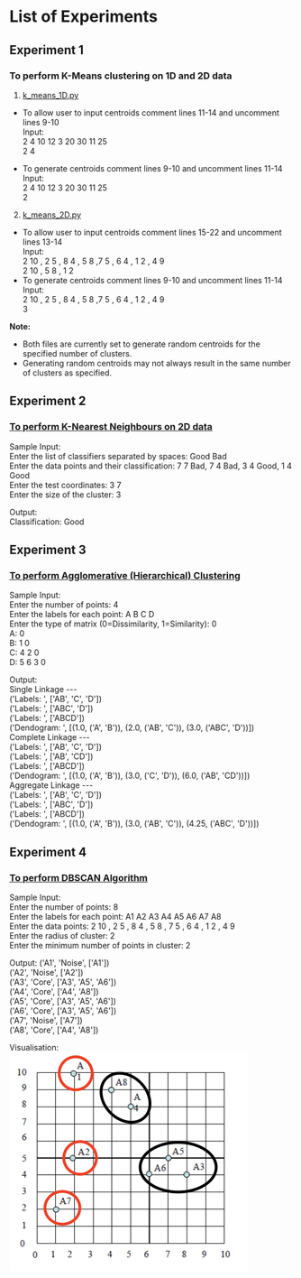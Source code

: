 
# List of Experiments

## Experiment 1
### To perform K-Means clustering on 1D and 2D data

1. [k_means_1D.py](k_means_1D.py)
  - To allow user to input centroids comment lines 11-14 and uncomment lines 9-10  
    Input:  
    2 4 10 12 3 20 30 11 25  
    2 4  
  
  - To generate centroids comment lines 9-10 and uncomment lines 11-14  
    Input:  
    2 4 10 12 3 20 30 11 25  
    2  

2. [k_means_2D.py](k_means_2D.py)
  - To allow user to input centroids comment lines 15-22 and uncomment lines 13-14  
    Input:  
    2 10 , 2 5 , 8 4 , 5 8 ,7 5 , 6 4 , 1 2 , 4 9  
    2 10 , 5 8 , 1 2  
  - To generate centroids comment lines 9-10 and uncomment lines 11-14  
    Input:  
    2 10 , 2 5 , 8 4 , 5 8 ,7 5 , 6 4 , 1 2 , 4 9  
    3  

**Note:** 
- Both files are currently set to generate random centroids for the specified number of clusters. 
- Generating random centroids may not always result in the same number of clusters as specified.

## Experiment 2
### [To perform K-Nearest Neighbours on 2D data](knn.py)

Sample Input:  
Enter the list of classifiers separated by spaces: Good Bad  
Enter the data points and their classification: 7 7 Bad, 7 4 Bad, 3 4 Good, 1 4 Good  
Enter the test coordinates: 3 7  
Enter the size of the cluster: 3  

Output:  
Classification:  Good  

## Experiment 3
### [To perform Agglomerative (Hierarchical) Clustering](agglomerative_clustering.py)

Sample Input:  
Enter the number of points: 4  
Enter the labels for each point: A B C D  
Enter the type of matrix (0=Dissimilarity, 1=Similarity): 0  
A: 0  
B: 1 0  
C: 4 2 0  
D: 5 6 3 0  

Output:  
Single Linkage ---   
('Labels: ', ['AB', 'C', 'D'])  
('Labels: ', ['ABC', 'D'])  
('Labels: ', ['ABCD'])  
('Dendogram: ', [(1.0, ('A', 'B')), (2.0, ('AB', 'C')), (3.0, ('ABC', 'D'))])  
Complete Linkage ---   
('Labels: ', ['AB', 'C', 'D'])  
('Labels: ', ['AB', 'CD'])  
('Labels: ', ['ABCD'])  
('Dendogram: ', [(1.0, ('A', 'B')), (3.0, ('C', 'D')), (6.0, ('AB', 'CD'))])  
Aggregate Linkage ---   
('Labels: ', ['AB', 'C', 'D'])  
('Labels: ', ['ABC', 'D'])  
('Labels: ', ['ABCD'])  
('Dendogram: ', [(1.0, ('A', 'B')), (3.0, ('AB', 'C')), (4.25, ('ABC', 'D'))])  

## Experiment 4
### [To perform DBSCAN Algorithm](dbscan.py)

Sample Input:  
Enter the number of points: 8  
Enter the labels for each point: A1 A2 A3 A4 A5 A6 A7 A8  
Enter the data points: 2 10 , 2 5 , 8 4 , 5 8 , 7 5 , 6 4 , 1 2 , 4 9  
Enter the radius of cluster: 2  
Enter the minimum number of points in cluster: 2  

Output:
('A1', 'Noise', ['A1'])  
('A2', 'Noise', ['A2'])  
('A3', 'Core', ['A3', 'A5', 'A6'])  
('A4', 'Core', ['A4', 'A8'])  
('A5', 'Core', ['A3', 'A5', 'A6'])  
('A6', 'Core', ['A3', 'A5', 'A6'])  
('A7', 'Noise', ['A7'])  
('A8', 'Core', ['A4', 'A8'])  

Visualisation:
![Resulting Clusters](assets/dbscan.png)
